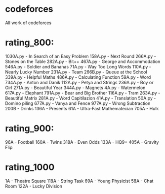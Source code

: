 # codeforces
All work of codeforces

# rating_800:
1030A.py    - In Search of an Easy Problem
158A.py     - Next Round
266A.py     - Stones on the Table
282A.py     - Bit++
467A.py     - George and Accommodation
546A.py     - Soldier and Bananas
71A.py      - Way Too Long Words
110A.py     - Nearly Lucky Number
231A.py     - Team
266B.py     - Queue at the School
339A.py     - Helpful Maths
486A.py     - Calculating Function
59A.py      - Word
734A.py     - Anton and Danik
112A.py     - Petya and Strings
236A.py     - Boy or Girl
271A.py     - Beautiful Year
344A.py     - Magnets
4A.py       - Watermelon 
617A.py     - Elephant
791A.py     - Bear and Big Brother
116A.py     - Tram
263A.py     - Beautiful Matrix
281A.py     - Word Capitilazion
41A.py      - Translation
50A.py      - Domino piling
677A.py     - Vanya and Fence
977A.py     - Wrong Subtraction
200B        - Drinks
136A        - Presents
61A         - Ultra-Fast Mathematecian
705A        - Hulk


# rating_900:
96A         - Football
160A        - Twins
318A        - Even Odds
133A        - HQ9+
405A        - Gravity Flip

# rating_1000
1A          - Theatre Square
118A        - String Task
69A         - Young Physicist
58A         - Chat Room
122A        - Lucky Division

